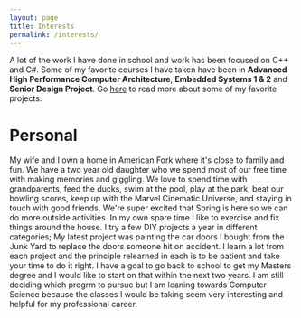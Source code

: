 ```yaml
---
layout: page
title: Interests
permalink: /interests/
---
```


A lot of the work I have done in school and work has been focused on C++ and C#. Some of my favorite courses I have taken have been in **Advanced High Performance Computer Architecture**, **Embedded Systems 1 & 2** and **Senior Design Project**. Go [here](projects.md) to read more about some of my favorite projects. 


# Personal

My wife and I own a home in American Fork where it's close to family and fun. We have a two year old daughter who we spend most of our free time with making memories and giggling. We love to spend time with grandparents, feed the ducks, swim at the pool, play at the park, beat our bowling scores, keep up with the Marvel Cinematic Universe, and staying in touch with good friends. We're super excited that Spring is here so we can do more outside activities.
In my own spare time I like to exercise and fix things around the house. I try a few DIY projects a year in different categories; My latest project was painting the car doors I bought from the Junk Yard to replace the doors someone hit on accident. I learn a lot from each project and the principle relearned in each is to be patient and take your time to do it right. 
I have a goal to go back to school to get my Masters degree and I would like to start on that within the next two years. I am still deciding which progrm to pursue but I am leaning towards Computer Science because the classes I would be taking seem very interesting and helpful for my professional career.
